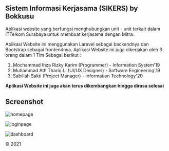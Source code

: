 ## Sistem Informasi Kerjasama (SIKERS) by Bokkusu

Aplikasi website yang berfungsi menghubungkan unit - unit terkait dalam ITTelkom Surabaya untuk membuat kerjasama dengan Mitra.

Aplikasi Website ini menggunakan Laravel sebagai backendnya dan Bootstrap sebagai frontendnya. Aplikasi Website ini juga dikerjakan oleh 3 orang dalam 1 Tim Sebagai berikut :

1. Mochammad Ihza Rizky Karim (Programmer) - Information System'19
2. Muhammad Ath Thariq L. (UI/UX Designer) - Software Engineering'19
3. Sabillah Sakti (Project Manager) - Information Technology'20

**Aplikasi Website ini juga akan terus dikembangkan hingga dirasa selesai**

## Screenshot

![homepage]("")

![loginpage]("")

![dashboard]("")

&copy; 2021